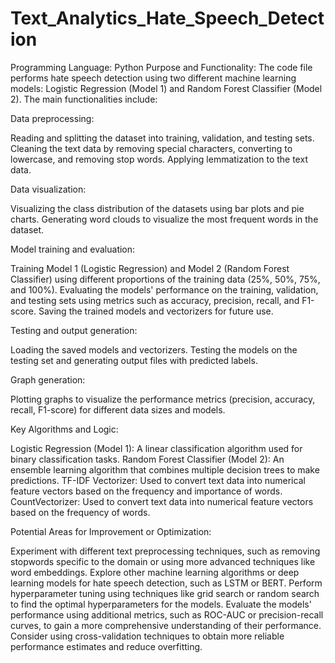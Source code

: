 # Text_Analytics_Hate_Speech_Detection

Programming Language: Python
Purpose and Functionality:
The code file performs hate speech detection using two different machine learning models: Logistic Regression (Model 1) and Random Forest Classifier (Model 2). The main functionalities include:

Data preprocessing:

Reading and splitting the dataset into training, validation, and testing sets.
Cleaning the text data by removing special characters, converting to lowercase, and removing stop words.
Applying lemmatization to the text data.


Data visualization:

Visualizing the class distribution of the datasets using bar plots and pie charts.
Generating word clouds to visualize the most frequent words in the dataset.


Model training and evaluation:

Training Model 1 (Logistic Regression) and Model 2 (Random Forest Classifier) using different proportions of the training data (25%, 50%, 75%, and 100%).
Evaluating the models' performance on the training, validation, and testing sets using metrics such as accuracy, precision, recall, and F1-score.
Saving the trained models and vectorizers for future use.


Testing and output generation:

Loading the saved models and vectorizers.
Testing the models on the testing set and generating output files with predicted labels.


Graph generation:

Plotting graphs to visualize the performance metrics (precision, accuracy, recall, F1-score) for different data sizes and models.



Key Algorithms and Logic:

Logistic Regression (Model 1): A linear classification algorithm used for binary classification tasks.
Random Forest Classifier (Model 2): An ensemble learning algorithm that combines multiple decision trees to make predictions.
TF-IDF Vectorizer: Used to convert text data into numerical feature vectors based on the frequency and importance of words.
CountVectorizer: Used to convert text data into numerical feature vectors based on the frequency of words.

Potential Areas for Improvement or Optimization:

Experiment with different text preprocessing techniques, such as removing stopwords specific to the domain or using more advanced techniques like word embeddings.
Explore other machine learning algorithms or deep learning models for hate speech detection, such as LSTM or BERT.
Perform hyperparameter tuning using techniques like grid search or random search to find the optimal hyperparameters for the models.
Evaluate the models' performance using additional metrics, such as ROC-AUC or precision-recall curves, to gain a more comprehensive understanding of their performance.
Consider using cross-validation techniques to obtain more reliable performance estimates and reduce overfitting.
